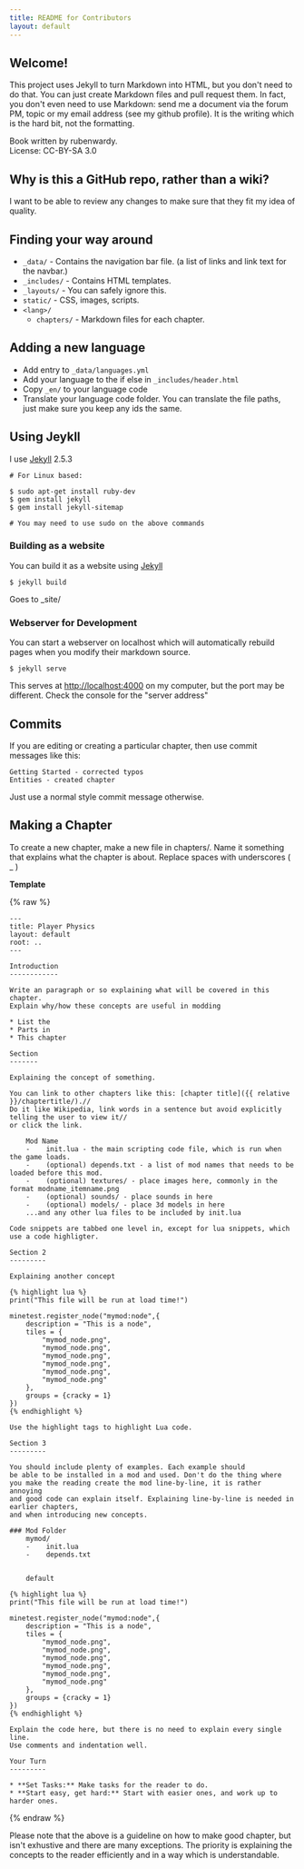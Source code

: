 ```yaml
---
title: README for Contributors
layout: default
---
```


## Welcome!

This project uses Jekyll to turn Markdown into HTML, but you don't need to
do that. You can just create Markdown files and pull request them. In fact,
you don't even need to use Markdown: send me a document via the forum PM, topic
or my email address (see my github profile).
It is the writing which is the hard bit, not the formatting.

Book written by rubenwardy.  
License: CC-BY-SA 3.0

## Why is this a GitHub repo, rather than a wiki?

I want to be able to review any changes to make sure that they
fit my idea of quality.

## Finding your way around

* `_data/` - Contains the navigation bar file.
          (a list of links and link text for the navbar.)
* `_includes/` - Contains HTML templates.
* `_layouts/` - You can safely ignore this.
* `static/` - CSS, images, scripts.
* `<lang>/`
    * `chapters/` - Markdown files for each chapter.

## Adding a new language

* Add entry to `_data/languages.yml`
* Add your language to the if else in `_includes/header.html`
* Copy `_en/` to your language code
* Translate your language code folder.
  You can translate the file paths, just make sure you keep any ids the same.

## Using Jeykll

I use [Jekyll](http://jekyllrb.com/) 2.5.3

    # For Linux based:

    $ sudo apt-get install ruby-dev
    $ gem install jekyll
    $ gem install jekyll-sitemap

    # You may need to use sudo on the above commands

### Building as a website

You can build it as a website using [Jekyll](http://jekyllrb.com/)

    $ jekyll build

Goes to _site/

### Webserver for Development

You can start a webserver on localhost which will automatically
rebuild pages when you modify their markdown source.

    $ jekyll serve


This serves at <http://localhost:4000> on my computer, but the port
may be different. Check the console for the "server address"

## Commits

If you are editing or creating a particular chapter, then use commit messages like this:

```
Getting Started - corrected typos
Entities - created chapter
```

Just use a normal style commit message otherwise.

## Making a Chapter

To create a new chapter, make a new file in chapters/.
Name it something that explains what the chapter is about.
Replace spaces with underscores ( _ )

**Template**

{% raw %}

    ---
    title: Player Physics
    layout: default
    root: ..
    ---

    Introduction
    ------------

    Write an paragraph or so explaining what will be covered in this chapter.
    Explain why/how these concepts are useful in modding

    * List the
    * Parts in
    * This chapter

    Section
    -------

    Explaining the concept of something.

    You can link to other chapters like this: [chapter title]({{ relative }}/chaptertitle/).//
    Do it like Wikipedia, link words in a sentence but avoid explicitly telling the user to view it//
    or click the link.

        Mod Name
        -    init.lua - the main scripting code file, which is run when the game loads.
        -    (optional) depends.txt - a list of mod names that needs to be loaded before this mod.
        -    (optional) textures/ - place images here, commonly in the format modname_itemname.png
        -    (optional) sounds/ - place sounds in here
        -    (optional) models/ - place 3d models in here
        ...and any other lua files to be included by init.lua

    Code snippets are tabbed one level in, except for lua snippets, which use a code highligter.

    Section 2
    ---------

    Explaining another concept

    {% highlight lua %}
    print("This file will be run at load time!")

    minetest.register_node("mymod:node",{
        description = "This is a node",
        tiles = {
            "mymod_node.png",
            "mymod_node.png",
            "mymod_node.png",
            "mymod_node.png",
            "mymod_node.png",
            "mymod_node.png"
        },
        groups = {cracky = 1}
    })
    {% endhighlight %}

    Use the highlight tags to highlight Lua code.

    Section 3
    ---------

    You should include plenty of examples. Each example should
    be able to be installed in a mod and used. Don't do the thing where
    you make the reading create the mod line-by-line, it is rather annoying
    and good code can explain itself. Explaining line-by-line is needed in earlier chapters,
    and when introducing new concepts.

    ### Mod Folder
        mymod/
        -    init.lua
        -    depends.txt


        default

    {% highlight lua %}
    print("This file will be run at load time!")

    minetest.register_node("mymod:node",{
        description = "This is a node",
        tiles = {
            "mymod_node.png",
            "mymod_node.png",
            "mymod_node.png",
            "mymod_node.png",
            "mymod_node.png",
            "mymod_node.png"
        },
        groups = {cracky = 1}
    })
    {% endhighlight %}

    Explain the code here, but there is no need to explain every single line.
    Use comments and indentation well.

    Your Turn
    ---------

    * **Set Tasks:** Make tasks for the reader to do.
    * **Start easy, get hard:** Start with easier ones, and work up to harder ones.

{% endraw %}

Please note that the above is a guideline on how to make good chapter, but isn't
exhustive and there are many exceptions. The priority is explaining the concepts
to the reader efficiently and in a way which is understandable.
